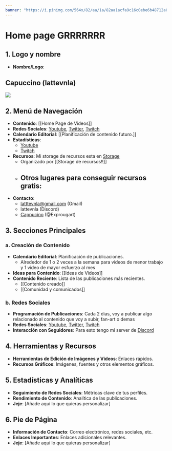 ```yaml
---
banner: "https://i.pinimg.com/564x/82/aa/1a/82aa1acfa9c16c0ebe6b48712a84e121.jpg"
---
```

# Home page GRRRRRRR
## 1. Logo y nombre
- **Nombre/Logo**: 
## Capuccino (lattevnla)
<img src=https://i.pinimg.com/564x/06/cc/86/06cc8693165aca2b9a047846a7e43907.jpg> 

## 2. Menú de Navegación

- **Contenido**: [[Home Page de Videos]]
- **Redes Sociales**: [Youtube](https://www.youtube.com/channel/UC6u4HsXy_mKJ0tRIuPyfWmA), [Twitter](https://twitter.com/lattevnla), [Twitch](https://www.twitch.tv/lattevnla)
- **Calendario Editorial**: [[Planificación de contenido futuro.]]
- **Estadísticas**: 
	- [Youtube](https://studio.youtube.com/channel/UC6u4HsXy_mKJ0tRIuPyfWmA/analytics/tab-overview/period-default)
	- [Twitch](https://www.twitch.tv/lattevnla)
- **Recursos**: Mi storage de recursos esta en [Storage](https://drive.google.com/drive/u/4/folders/1SbFb8ooWdQJj_QFGBOY0DkUAhyf-TKDg)
	- Organizado por [[Storage de recursos!!]]
	- Otros lugares para conseguir recursos gratis:
		- 
- **Contacto**: 
	- latttevnla@gmail.com (Gmail)
	- lattevnla (Discord)
	- [Cappucino](https://www.roblox.com/users/1423426830/profile) (@Exprougart)

## 3. Secciones Principales

### a. Creación de Contenido

- **Calendario Editorial**: Planificación de publicaciones.
	- Alrededor de 1 o 2 veces a la semana para videos de menor trabajo y 1 video de mayor esfuerzo al mes
- **Ideas para Contenido**: [[Ideas de Videos]]
- **Contenido Reciente**: Lista de las publicaciones más recientes.
	- [[Contenido creado]]
	- [[Comunidad y comunicados]]

### b. Redes Sociales

- **Programación de Publicaciones**: Cada 2 dias, voy a publicar algo relacionado al contenido que voy a subir, fan-art o demas
- **Redes Sociales**: [Youtube](https://www.youtube.com/channel/UC6u4HsXy_mKJ0tRIuPyfWmA), [Twitter](https://twitter.com/lattevnla), [Twitch](https://www.twitch.tv/lattevnla)
- **Interacción con Seguidores**: Para esto tengo mi server de [Discord](https://discord.gg/Jz7gbzb2)

## 4. Herramientas y Recursos

- **Herramientas de Edición de Imágenes y Videos**: Enlaces rápidos.
- **Recursos Gráficos**: Imágenes, fuentes y otros elementos gráficos. 

## 5. Estadísticas y Analíticas

- **Seguimiento de Redes Sociales**: Métricas clave de tus perfiles.
- **Rendimiento de Contenido**: Analítica de las publicaciones.
- **Jeje**: [Añade aquí lo que quieras personalizar]

## 6. Pie de Página

- **Información de Contacto**: Correo electrónico, redes sociales, etc.
- **Enlaces Importantes**: Enlaces adicionales relevantes.
- **Jeje**: [Añade aquí lo que quieras personalizar]